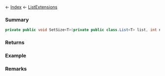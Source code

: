 ← [Index](Api-Index) ← [ListExtensions](System.Collections.Generic.ListExtensions)

### Summary

```csharp
private public void SetSize<T>(private public class.List<T> list, int newSize)
```

### Returns

### Example

### Remarks


